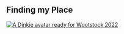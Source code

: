 ## Finding my Place
[![A Dinkie avatar ready for Wootstock 2022](https://live.staticflickr.com/65535/52235044767_594491fde6_h.jpg "A Dinkie all ready for Wootstock 2022")](https://www.flickr.com/photos/194264546@N05/52235044767)
